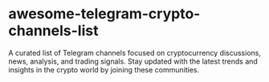 # awesome-telegram-crypto-channels-list
A curated list of Telegram channels focused on cryptocurrency discussions, news, analysis, and trading signals. Stay updated with the latest trends and insights in the crypto world by joining these communities.

